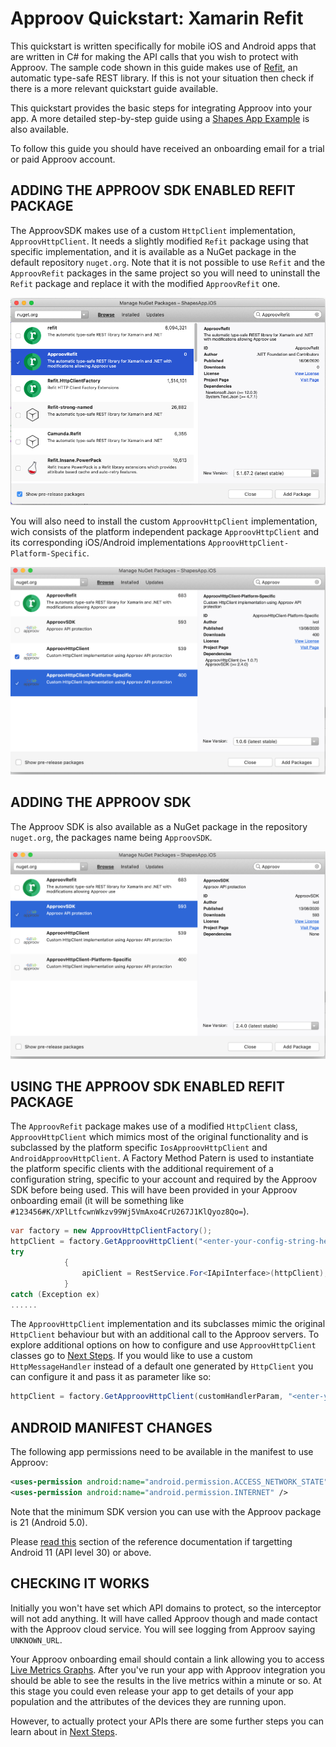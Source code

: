 # Approov Quickstart: Xamarin Refit

This quickstart is written specifically for mobile iOS and Android apps that are written in C# for making the API calls that you wish to protect with Approov. The sample code shown in this guide makes use of [Refit](https://github.com/reactiveui/refit), an automatic type-safe REST library. If this is not your situation then check if there is a more relevant quickstart guide available.

This quickstart provides the basic steps for integrating Approov into your app. A more detailed step-by-step guide using a [Shapes App Example](https://github.com/approov/quickstart-xamarin-refit/blob/master/SHAPES-EXAMPLE.md) is also available.

To follow this guide you should have received an onboarding email for a trial or paid Approov account.

## ADDING THE APPROOV SDK ENABLED REFIT PACKAGE

The ApproovSDK makes use of a custom `HttpClient` implementation, `ApproovHttpClient`. It needs a slightly modified `Refit` package using that specific implementation, and it is available as a NuGet package in the default repository `nuget.org`. Note that it is not possible to use `Refit` and the `ApproovRefit` packages in the same project so you will need to uninstall the `Refit` package and replace it with the modified `ApproovRefit` one. 

![Add ApproovSDK Package](readme-images/add-approovsdk-package.png)

You will also need to install the custom `ApproovHttpClient` implementation, wich consists of the platform independent package `ApproovHttpClient` and its corresponding iOS/Android implementations `ApproovHttpClient-Platform-Specific`.

![Add HttpClient Package](readme-images/add-http-client-package.png)

## ADDING THE APPROOV SDK

The Approov SDK is also available as a NuGet package in the repository `nuget.org`, the packages name being `ApproovSDK`.

![Add ApproovSDK Package](readme-images/add-approov-sdk-package.png)

## USING THE APPROOV SDK ENABLED REFIT PACKAGE

The `ApproovRefit` package makes use of a modified `HttpClient` class, `ApproovHttpClient` which mimics most of the original functionality and is subclassed by the platform specific `IosApproovHttpClient` and `AndroidApproovHttpClient`. A Factory Method Patern is used to instantiate the platform specific clients with the additional requirement of a configuration string, specific to your account and required by the Approov SDK before being used. This will have been provided in your Approov onboarding email (it will be something like `#123456#K/XPlLtfcwnWkzv99Wj5VmAxo4CrU267J1KlQyoz8Qo=`).

```C#           
var factory = new ApproovHttpClientFactory();
httpClient = factory.GetApproovHttpClient("<enter-your-config-string-here>")
try
            {
                apiClient = RestService.For<IApiInterface>(httpClient);
            }
catch (Exception ex)
......
```

The `ApproovHttpClient` implementation and its subclasses mimic the original `HttpClient` behaviour but with an additional call to the Approov servers. To explore additional options on how to configure and use `ApproovHttpClient` classes go to [Next Steps](https://github.com/approov/quickstart-xamarin-httpclient/blob/master/NEXT-STEPS.md). If you would like to use a custom `HttpMessageHandler` instead of a default one generated by `HttpClient` you can configure it and pass it as parameter like so:

```C#
httpClient = factory.GetApproovHttpClient(customHandlerParam, "<enter-your-config-string-here>")            
```

## ANDROID MANIFEST CHANGES
The following app permissions need to be available in the manifest to use Approov:

```xml
<uses-permission android:name="android.permission.ACCESS_NETWORK_STATE" />
<uses-permission android:name="android.permission.INTERNET" />
```

Note that the minimum SDK version you can use with the Approov package is 21 (Android 5.0). 

Please [read this](https://approov.io/docs/latest/approov-usage-documentation/#targetting-android-11-and-above) section of the reference documentation if targetting Android 11 (API level 30) or above.

## CHECKING IT WORKS
Initially you won't have set which API domains to protect, so the interceptor will not add anything. It will have called Approov though and made contact with the Approov cloud service. You will see logging from Approov saying `UNKNOWN_URL`.

Your Approov onboarding email should contain a link allowing you to access [Live Metrics Graphs](https://approov.io/docs/latest/approov-usage-documentation/#metrics-graphs). After you've run your app with Approov integration you should be able to see the results in the live metrics within a minute or so. At this stage you could even release your app to get details of your app population and the attributes of the devices they are running upon.

However, to actually protect your APIs there are some further steps you can learn about in [Next Steps](https://github.com/approov/quickstart-xamarin-refit/blob/master/NEXT-STEPS.md).
